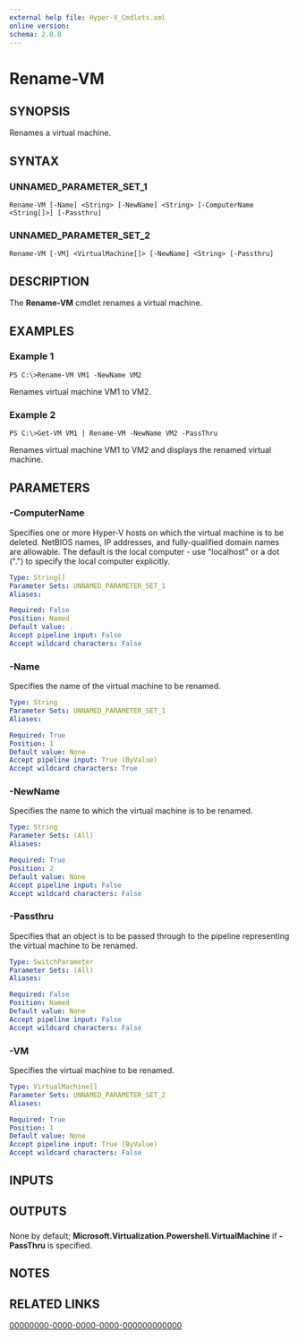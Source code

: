 ```yaml
---
external help file: Hyper-V_Cmdlets.xml
online version: 
schema: 2.0.0
---
```


# Rename-VM

## SYNOPSIS
Renames a virtual machine.

## SYNTAX

### UNNAMED_PARAMETER_SET_1
```
Rename-VM [-Name] <String> [-NewName] <String> [-ComputerName <String[]>] [-Passthru]
```

### UNNAMED_PARAMETER_SET_2
```
Rename-VM [-VM] <VirtualMachine[]> [-NewName] <String> [-Passthru]
```

## DESCRIPTION
The **Rename-VM** cmdlet renames a virtual machine.

## EXAMPLES

### Example 1
```
PS C:\>Rename-VM VM1 -NewName VM2
```

Renames virtual machine VM1 to VM2.

### Example 2
```
PS C:\>Get-VM VM1 | Rename-VM -NewName VM2 -PassThru
```

Renames virtual machine VM1 to VM2 and displays the renamed virtual machine.

## PARAMETERS

### -ComputerName
Specifies one or more Hyper-V hosts on which the virtual machine is to be deleted.
NetBIOS names, IP addresses, and fully-qualified domain names are allowable.
The default is the local computer - use "localhost" or a dot (".") to specify the local computer explicitly.

```yaml
Type: String[]
Parameter Sets: UNNAMED_PARAMETER_SET_1
Aliases: 

Required: False
Position: Named
Default value: .
Accept pipeline input: False
Accept wildcard characters: False
```

### -Name
Specifies the name of the virtual machine to be renamed.

```yaml
Type: String
Parameter Sets: UNNAMED_PARAMETER_SET_1
Aliases: 

Required: True
Position: 1
Default value: None
Accept pipeline input: True (ByValue)
Accept wildcard characters: True
```

### -NewName
Specifies the name to which the virtual machine is to be renamed.

```yaml
Type: String
Parameter Sets: (All)
Aliases: 

Required: True
Position: 2
Default value: None
Accept pipeline input: False
Accept wildcard characters: False
```

### -Passthru
Specifies that an object is to be passed through to the pipeline representing the virtual machine to be renamed.

```yaml
Type: SwitchParameter
Parameter Sets: (All)
Aliases: 

Required: False
Position: Named
Default value: None
Accept pipeline input: False
Accept wildcard characters: False
```

### -VM
Specifies the virtual machine to be renamed.

```yaml
Type: VirtualMachine[]
Parameter Sets: UNNAMED_PARAMETER_SET_2
Aliases: 

Required: True
Position: 1
Default value: None
Accept pipeline input: True (ByValue)
Accept wildcard characters: False
```

## INPUTS

## OUTPUTS

### 
None by default; **Microsoft.Virtualization.Powershell.VirtualMachine** if **-PassThru** is specified.

## NOTES

## RELATED LINKS

[00000000-0000-0000-0000-000000000000](00000000-0000-0000-0000-000000000000)

